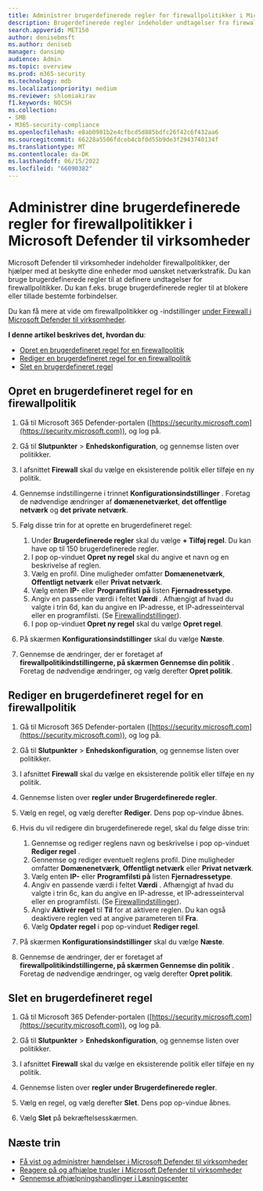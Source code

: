 ```yaml
---
title: Administrer brugerdefinerede regler for firewallpolitikker i Microsoft Defender til virksomheder
description: Brugerdefinerede regler indeholder undtagelser fra firewallpolitikker. Du kan bruge brugerdefinerede regler til at blokere eller tillade bestemte forbindelser i Defender for Business.
search.appverid: MET150
author: denisebmsft
ms.author: deniseb
manager: dansimp
audience: Admin
ms.topic: overview
ms.prod: m365-security
ms.technology: mdb
ms.localizationpriority: medium
ms.reviewer: shlomiakirav
f1.keywords: NOCSH
ms.collection:
- SMB
- M365-security-compliance
ms.openlocfilehash: e8ab0981b2e4cfbcd5d885bdfc26f42c6f432aa6
ms.sourcegitcommit: 66228a5506fdceb4cbf0d55b9de3f2943740134f
ms.translationtype: MT
ms.contentlocale: da-DK
ms.lasthandoff: 06/15/2022
ms.locfileid: "66090382"
---
```

# <a name="manage-your-custom-rules-for-firewall-policies-in-microsoft-defender-for-business"></a>Administrer dine brugerdefinerede regler for firewallpolitikker i Microsoft Defender til virksomheder

Microsoft Defender til virksomheder indeholder firewallpolitikker, der hjælper med at beskytte dine enheder mod uønsket netværkstrafik. Du kan bruge brugerdefinerede regler til at definere undtagelser for firewallpolitikker. Du kan f.eks. bruge brugerdefinerede regler til at blokere eller tillade bestemte forbindelser.

Du kan få mere at vide om firewallpolitikker og -indstillinger [under Firewall i Microsoft Defender til virksomheder](mdb-firewall.md).

**I denne artikel beskrives det, hvordan du**:

- [Opret en brugerdefineret regel for en firewallpolitik](#create-a-custom-rule-for-a-firewall-policy)
- [Rediger en brugerdefineret regel for en firewallpolitik](#edit-a-custom-rule-for-a-firewall-policy)
- [Slet en brugerdefineret regel](#delete-a-custom-rule)


## <a name="create-a-custom-rule-for-a-firewall-policy"></a>Opret en brugerdefineret regel for en firewallpolitik

1. Gå til Microsoft 365 Defender-portalen ([https://security.microsoft.com](https://security.microsoft.com)), og log på.

2. Gå til **Slutpunkter** > **Enhedskonfiguration**, og gennemse listen over politikker.

3. I afsnittet **Firewall** skal du vælge en eksisterende politik eller tilføje en ny politik.

4. Gennemse indstillingerne i trinnet **Konfigurationsindstillinger** . Foretag de nødvendige ændringer af **domænenetværket**, **det offentlige netværk** og **det private netværk**.

5. Følg disse trin for at oprette en brugerdefineret regel: 

   1. Under **Brugerdefinerede regler** skal du vælge **+ Tilføj regel**. Du kan have op til 150 brugerdefinerede regler.
   2. I pop op-vinduet **Opret ny regel** skal du angive et navn og en beskrivelse af reglen.
   3. Vælg en profil. Dine muligheder omfatter **Domænenetværk**, **Offentligt netværk** eller **Privat netværk**.
   4. Vælg enten **IP-** eller **Programfilsti på** listen **Fjernadressetype**.
   5. Angiv en passende værdi i feltet **Værdi** . Afhængigt af hvad du valgte i trin 6d, kan du angive en IP-adresse, et IP-adresseinterval eller en programfilsti. (Se [Firewallindstillinger](mdb-firewall.md)).
   6. I pop op-vinduet **Opret ny regel** skal du vælge **Opret regel**. 

6. På skærmen **Konfigurationsindstillinger** skal du vælge **Næste**.

7. Gennemse de ændringer, der er foretaget af **firewallpolitikindstillingerne, på skærmen Gennemse din politik** . Foretag de nødvendige ændringer, og vælg derefter **Opret politik**.

## <a name="edit-a-custom-rule-for-a-firewall-policy"></a>Rediger en brugerdefineret regel for en firewallpolitik

1. Gå til Microsoft 365 Defender-portalen ([https://security.microsoft.com](https://security.microsoft.com)), og log på.

2. Gå til **Slutpunkter** > **Enhedskonfiguration**, og gennemse listen over politikker.

3. I afsnittet **Firewall** skal du vælge en eksisterende politik eller tilføje en ny politik.

4. Gennemse listen over **regler under Brugerdefinerede regler**.

5. Vælg en regel, og vælg derefter **Rediger**. Dens pop op-vindue åbnes.

6. Hvis du vil redigere din brugerdefinerede regel, skal du følge disse trin:

   1. Gennemse og rediger reglens navn og beskrivelse i pop op-vinduet **Rediger regel** .
   2. Gennemse og rediger eventuelt reglens profil. Dine muligheder omfatter **Domænenetværk**, **Offentligt netværk** eller **Privat netværk**.
   3. Vælg enten **IP-** eller **Programfilsti på** listen **Fjernadressetype**.
   4. Angiv en passende værdi i feltet **Værdi** . Afhængigt af hvad du valgte i trin 6c, kan du angive en IP-adresse, et IP-adresseinterval eller en programfilsti. (Se [Firewallindstillinger](mdb-firewall.md)).
   5. Angiv **Aktivér regel** til **Til** for at aktivere reglen. Du kan også deaktivere reglen ved at angive parameteren til **Fra**.
   6. Vælg **Opdater regel** i pop op-vinduet **Rediger regel**. 

7. På skærmen **Konfigurationsindstillinger** skal du vælge **Næste**.

8. Gennemse de ændringer, der er foretaget af **firewallpolitikindstillingerne, på skærmen Gennemse din politik** . Foretag de nødvendige ændringer, og vælg derefter **Opret politik**.

## <a name="delete-a-custom-rule"></a>Slet en brugerdefineret regel

1. Gå til Microsoft 365 Defender-portalen ([https://security.microsoft.com](https://security.microsoft.com)), og log på.

2. Gå til **Slutpunkter** > **Enhedskonfiguration**, og gennemse listen over politikker.

3. I afsnittet **Firewall** skal du vælge en eksisterende politik eller tilføje en ny politik.

4. Gennemse listen over **regler under Brugerdefinerede regler**.

5. Vælg en regel, og vælg derefter **Slet**. Dens pop op-vindue åbnes.

6. Vælg **Slet** på bekræftelsesskærmen. 

## <a name="next-steps"></a>Næste trin

- [Få vist og administrer hændelser i Microsoft Defender til virksomheder](mdb-view-manage-incidents.md)
- [Reagere på og afhjælpe trusler i Microsoft Defender til virksomheder](mdb-respond-mitigate-threats.md)
- [Gennemse afhjælpningshandlinger i Løsningscenter](mdb-review-remediation-actions.md)